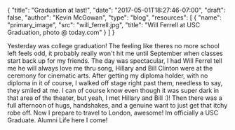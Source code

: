 {
	"title": "Graduation at last!",
	"date": "2017-05-01T18:27:46-07:00",
	"draft": false,
	"author": "Kevin McGowan",
	"type": "blog",
	"resources": [
		{
			"name": "primary_image",
			"src": "will_ferrell.jpg",
			"title": "Will Ferrell at USC Graduation, photo @ today.com"
		}
	]
}

Yesterday was college graduation! The feeling like theres no more school left feels odd, it probably really won't hit me until September when classes start back up for my friends. The day was spectacular, I had Will Ferrel tell me he will always love me thru song,  Hillary and Bill Clinton were at the ceremony for cinematic arts. After getting my diploma holder, with no diploma in it of course, I walked off stage right past them, needless to say, they smiled at me. I can of course know even though it was super dark in that area of the theater, but yeah, I met Hillary and Bill :)! Then there was a full afternoon of hugs, handshakes, and a genuine want to just get that itchy robe off. Now I prepare to travel to London, awesome! Im officially a USC Graduate. Alumni Life here I come!